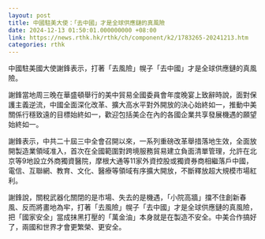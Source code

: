 ```yaml
---
layout: post
title: 中國駐美大使：「去中國」才是全球供應鏈的真風險
date: 2024-12-13 01:50:01.000000000 +08:00
link: https://news.rthk.hk/rthk/ch/component/k2/1783265-20241213.htm
categories: rthk
---
```


中國駐美國大使謝鋒表示，打著「去風險」幌子「去中國」才是全球供應鏈的真風險。

謝鋒當地周三晚在華盛頓舉行的美中貿易全國委員會年度晚宴上致辭時說，面對保護主義逆流，中國全面深化改革、擴大高水平對外開放的決心始終如一，推動中美關係行穩致遠的目標始終如一，歡迎包括美企在內的各國企業共享發展機遇的願望始終如一。

謝鋒表示，中共二十屆三中全會召開以來，一系列重磅改革舉措落地生效，全面放開製造業領域准入，首次在全國範圍對跨境服務貿易建立負面清單管理，允許在北京等9地設立外商獨資醫院，摩根大通等11家外資控股或獨資券商相繼落戶中國，電信、互聯網、教育、文化、醫療等領域有序擴大開放，不斷釋放超大規模市場紅利。

謝鋒說，關稅武器化關閉的是市場、失去的是機遇，「小院高牆」擋不住創新春風、反而將畫地為牢，打著「去風險」幌子「去中國」才是全球供應鏈的真風險，把「國家安全」當成抹黑打壓的「萬金油」本身就是在製造不安全。中美合作搞好了，兩國和世界才會更繁榮、更安全。
　　

